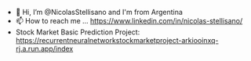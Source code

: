 - 👋 Hi, I’m @NicolasStellisano and I'm from Argentina
- 📫 How to reach me ... https://www.linkedin.com/in/nicolas-stellisano/
- Stock Market Basic Prediction Project: https://recurrentneuralnetworkstockmarketproject-arkiooinxq-rj.a.run.app/index

<!---
NicolasStellisano/NicolasStellisano is a ✨ special ✨ repository because its `README.md` (this file) appears on your GitHub profile.
You can click the Preview link to take a look at your changes.
--->
